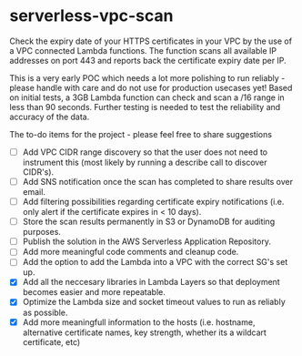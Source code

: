 serverless-vpc-scan
===================

Check the expiry date of your HTTPS certificates in your VPC by the use of a VPC connected Lambda functions. The function scans all available IP addresses on port 443 and reports back the certificate expiry date per IP. 

This is a very early POC which needs a lot more polishing to run reliably - please handle with care and do not use for production usecases yet! Based on initial tests, a 3GB Lambda function can check and scan a /16 range in less than 90 seconds. Further testing is needed to test the reliability and accuracy of the data. 

The to-do items for the project - please feel free to share suggestions

- [ ] Add VPC CIDR range discovery so that the user does not need to instrument this (most likely by running a describe call to discover CIDR's).
- [ ] Add SNS notification once the scan has completed to share results over email.
- [ ] Add filtering possibilities regarding certificate expiry notifications (i.e. only alert if the certificate expires in < 10 days).
- [ ] Store the scan results permanently in S3 or DynamoDB for auditing purposes.
- [ ] Publish the solution in the AWS Serverless Application Repository.  
- [ ] Add more meaningful code comments and cleanup code. 
- [ ] Add the option to add the Lambda into a VPC with the correct SG's set up. 
- [X] Add all the neccesary libraries in Lambda Layers so that deployment becomes easier and more repeatable.
- [X] Optimize the Lambda size and socket timeout values to run as reliably as possible. 
- [X] Add more meaningfull information to the hosts (i.e. hostname, alternative certificate names, key strength, whether its a wildcart certificate, etc) 